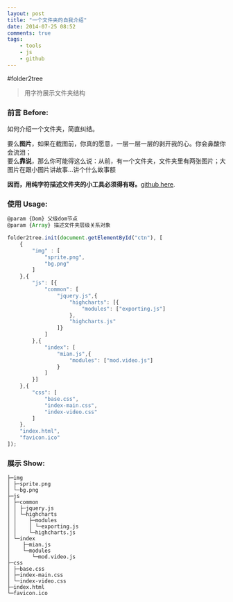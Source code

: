 ```yaml
---
layout: post
title: "一个文件夹的自我介绍"
date: 2014-07-25 08:52
comments: true
tags: 
	- tools 
	- js 
	- github
---       
```


#folder2tree

> 用字符展示文件夹结构

### 前言 Before:
如何介绍一个文件夹，简直纠结。 

要么**图片**，如果在截图前，你真的愿意，一层一层一层的剥开我的心。你会鼻酸你会流泪；                 
要么**靠说**，那么你可能得这么说：从前，有一个文件夹，文件夹里有两张图片；大图片在跟小图片讲故事…讲个什么故事额          

**因而，用纯字符描述文件夹的小工具必须得有呀。**[github here](https://github.com/litten/folder2tree).
<!-- more -->
### 使用 Usage:

```js
@param {Dom} 父级dom节点               
@param {Array} 描述文件夹层级关系对象

folder2tree.init(document.getElementById("ctn"), [
	{
		"img" : [
			"sprite.png",
			"bg.png"
		]
	},{
		"js": [{
			"common": [
				"jquery.js",{
					"highcharts": [{
						"modules": ["exporting.js"]
					},
					"highcharts.js"
				]}
			]
		},{
			"index": [
				"mian.js",{
					"modules": ["mod.video.js"]
				}
			]
		}]
	},{
		"css": [
			"base.css",
			"index-main.css",
			"index-video.css"
		]
	},
	"index.html",
	"favicon.ico"
]);
```

### 展示 Show:
```
├─img
│ ├─sprite.png
│ └─bg.png
├─js
│ ├─common
│ │ ├─jquery.js
│ │ └─highcharts
│ │    ├─modules
│ │    │ └─exporting.js
│ │    └─highcharts.js
│ └─index
│    ├─mian.js
│    └─modules
│       └─mod.video.js
├─css
│ ├─base.css
│ ├─index-main.css
│ └─index-video.css
├─index.html
└─favicon.ico
```
